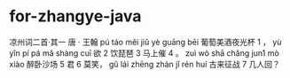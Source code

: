 # for-zhangye-java

凉州词二首·其一
唐 · 王翰
pú
táo
měi
jiǔ
yè
guāng
bēi
葡萄美酒夜光杯
1
，
yù
yǐn
pí
pá
mǎ
shàng
cuī
欲
2
饮琵琶
3
马上催
4
。
zuì
wò
shā
chǎng
jun1
mò
xiào
醉卧沙场
5
君
6
莫笑，
gǔ
lái
zhēng
zhàn
jǐ
rén
huí
古来征战
7
几人回？
